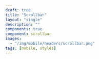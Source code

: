 ```yaml
---
draft: true
title: "Scrollbar"
layout: "single"
description: ""
components: true
component: scrollbar
images:
  - "/img/mobile/headers/scrollbar.png"
tags: [mobile, styles]
---
```

